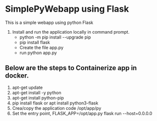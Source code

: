 # SimplePyWebapp using Flask
This is a simple webapp using python Flask
1. Install and run the application locally in command prompt.
    - python -m pip install --upgrade pip
    - pip install flask
    - Create the file app.py
    - run python app.py
    
  ## Below are the steps to Containerize app in docker.
1. apt-get update
2. apt-get install -y python
3. apt-get install python-pip
4. pip install flask or apt install python3-flask
5. Crea/copy the application code /opt/app/py
6. Set the entry point, FLASK_APP=/opt/app.py flask run --host=0.0.0.0

